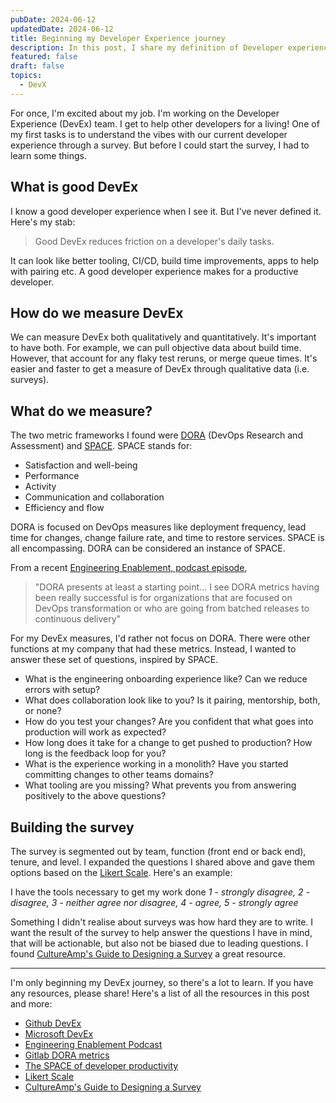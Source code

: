 ```yaml
---
pubDate: 2024-06-12
updatedDate: 2024-06-12
title: Beginning my Developer Experience journey
description: In this post, I share my definition of Developer experience, how we measure it, and what we measure, as well as a note on survey building
featured: false
draft: false
topics:
  - DevX
---
```

For once, I'm excited about my job. I'm working on the Developer Experience (DevEx) team. I get to help other developers for a living! One of my first tasks is to understand the vibes with our current developer experience through a survey. But before I could start the survey, I had to learn some things.

## What is good DevEx
I know a good developer experience when I see it. But I've never defined it. Here's my stab:

> Good DevEx reduces friction on a developer's daily tasks.

It can look like better tooling, CI/CD, build time improvements, apps to help with pairing etc. A good developer experience makes for a productive developer.

## How do we measure DevEx
We can measure DevEx both qualitatively and quantitatively. It's important to have both. For example, we can pull objective data about build time. However, that account for any flaky test reruns, or merge queue times. It's easier and faster to get a measure of DevEx through qualitative data (i.e. surveys).

## What do we measure?
The two metric frameworks I found were [DORA](https://docs.gitlab.com/ee/user/analytics/dora_metrics.html) (DevOps Research and Assessment) and [SPACE](https://queue.acm.org/detail.cfm?id=3454124). SPACE stands for:

- Satisfaction and well-being
- Performance
- Activity
- Communication and collaboration
- Efficiency and flow

 DORA is focused on DevOps measures like deployment frequency, lead time for changes, change failure rate, and time to restore services. SPACE is all encompassing. DORA can be considered an instance of SPACE.

From a recent [Engineering Enablement, podcast episode](https://getdx.com/podcast/dora-space-devex-choosing-framework/),

> "DORA presents at least a starting point... I see DORA metrics having been really successful is for organizations that are focused on DevOps transformation or who are going from batched releases to continuous delivery"

For my DevEx measures, I'd rather not focus on DORA. There were other functions at my company that had these metrics. Instead, I wanted to answer these set of questions, inspired by SPACE.

- What is the engineering onboarding experience like? Can we reduce errors with setup?
- What does collaboration look like to you? Is it pairing, mentorship, both, or none?
- How do you test your changes? Are you confident that what goes into production will work as expected?
- How long does it take for a change to get pushed to production? How long is the feedback loop for you?
- What is the experience working in a monolith? Have you started committing changes to other teams domains?
- What tooling are you missing? What prevents you from answering positively to the above questions?

## Building the survey
The survey is segmented out by team, function (front end or back end), tenure, and level. I expanded the questions I shared above and gave them options based on the [Likert Scale](https://en.wikipedia.org/wiki/Likert_scale). Here's an example:

I have the tools necessary to get my work done
*1 - strongly disagree, 2 - disagree, 3 - neither agree nor disagree, 4 - agree, 5 - strongly agree*

Something I didn't realise about surveys was how hard they are to write. I want the result of the survey to help answer the questions I have in mind, that will be actionable, but also not be biased due to leading questions. I found [CultureAmp's Guide to Designing a Survey](https://support.cultureamp.com/en/articles/7048658-guide-to-designing-a-survey) a great resource.

---

I'm only beginning my DevEx journey, so there's a lot to learn. If you have any resources, please share! Here's a list of all the resources in this post and more:

- [Github DevEx](https://github.blog/2023-06-08-developer-experience-what-is-it-and-why-should-you-care/)
- [Microsoft DevEx](https://microsoft.github.io/code-with-engineering-playbook/developer-experience/)
- [Engineering Enablement Podcast](https://getdx.com/podcast/)
- [Gitlab DORA metrics](https://docs.gitlab.com/ee/user/analytics/dora_metrics.html)
- [The SPACE of developer productivity](https://queue.acm.org/detail.cfm?id=3454124)
- [Likert Scale](https://en.wikipedia.org/wiki/Likert_scale)
- [CultureAmp's Guide to Designing a Survey](https://support.cultureamp.com/en/articles/7048658-guide-to-designing-a-survey)


